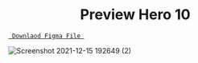 
<h1 align="center">Preview Hero 10</h1>

<a align ="center" href="https://www.figma.com/file/9c74qUCivjyejJPQuByhAD/Untitled?node-id=0%3A1"> `  Downlaod Figma File  `</a>


![Screenshot 2021-12-15 192649 (2)](https://user-images.githubusercontent.com/85581658/146572400-479c61dd-c388-489c-b4b3-f70306e45af4.jpg)

